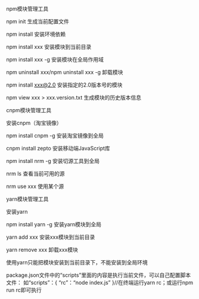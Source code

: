 npm模块管理工具

npm init	生成当前配置文件

npm install	安装环境依赖

npm install xxx	安装模块到当前目录

npm install xxx -g	安装模块在全局作用域

npm uninstall xxx/npm uninstall xxx -g	卸载模块

npm install xxx@2.0	安装指定的2.0版本号的模块

npm view xxx > xxx.version.txt	生成模块的历史版本信息



cnpm模块管理工具

安装cnpm（淘宝镜像）

npm install cnpm -g	安装淘宝镜像到全局

cnpm install zepto	安装移动端JavaScript库

npm install nrm -g	安装切源工具到全局

nrm ls	查看当前可用的源

nrm use xxx	使用某个源



yarn模块管理工具

安装yarn

npm install yarn -g	安装yarn模块到全局

yarn add xxx	安装xxx模块到当前目录

yarn remove xxx	卸载xxx模块

使用yarn只能把模块安装到当前目录下，不能安装到全局环境

package.json文件中的“scripts”里面的内容是执行当前文件，可以自己配置脚本文件：
	如“scripts”：{
		“rc”：“node index.js”
	}//在终端运行yarn rc；或运行npm run rc即可执行


